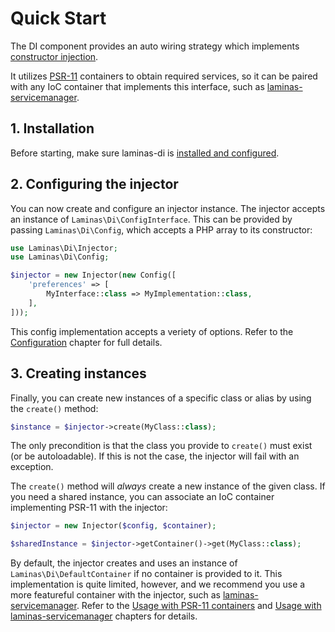 # Quick Start

The DI component provides an auto wiring strategy which implements
[constructor injection](https://en.wikipedia.org/wiki/Dependency_injection#Constructor_injection).

It utilizes [PSR-11](psr-11.md) containers to obtain required services, so it
can be paired with any IoC container that implements this interface, such as
[laminas-servicemanager](https://docs.laminas.dev/laminas-servicemanager/).

## 1. Installation

Before starting, make sure laminas-di is [installed and configured](installation.md).

## 2. Configuring the injector

You can now create and configure an injector instance. The injector accepts an
instance of `Laminas\Di\ConfigInterface`. This can be provided by passing
`Laminas\Di\Config`, which accepts a PHP array to its constructor:

```php
use Laminas\Di\Injector;
use Laminas\Di\Config;

$injector = new Injector(new Config([
    'preferences' => [
        MyInterface::class => MyImplementation::class,
    ],
]));
```

This config implementation accepts a veriety of options. Refer to the
[Configuration](config.md) chapter for full details.

## 3. Creating instances

Finally, you can create new instances of a specific class or alias by using the
`create()` method:

```php
$instance = $injector->create(MyClass::class);
```

The only precondition is that the class you provide to `create()` must exist (or
be autoloadable).  If this is not the case, the injector will fail with an
exception.

The `create()` method will _always_ create a new instance of the given class. If
you need a shared instance, you can associate an IoC container implementing
PSR-11 with the injector:

```php
$injector = new Injector($config, $container);

$sharedInstance = $injector->getContainer()->get(MyClass::class);
```

By default, the injector creates and uses an instance of
`Laminas\Di\DefaultContainer` if no container is provided to it.  This
implementation is quite limited, however, and we recommend you use a more
featureful container with the injector, such as
[laminas-servicemanager](https://docs.laminas.dev/laminas-servicemanager/).
Refer to the [Usage with PSR-11 containers](cookbook/use-with-psr-containers.md)
and [Usage with laminas-servicemanager](cookbook/use-with-servicemanager.md)
chapters for details.

